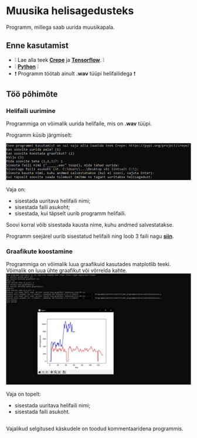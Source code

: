 # Muusika helisagedusteks
Programm, millega saab uurida muusikapala.
## Enne kasutamist
  - :grey_exclamation: Lae alla teek [**Crepe**](https://pypi.org/project/crepe/) ja [**Tensorflow**](https://www.tensorflow.org/install). :grey_exclamation:
  - :grey_exclamation: [**Python**](https://www.python.org/downloads/) :grey_exclamation:
  - :exclamation: Programm töötab ainult **.wav** tüüpi helifailidega :exclamation:
  
## Töö põhimõte
### Helifaili uurimine
Programmiga on võimalik uurida helifaile, mis on **.wav** tüüpi.

Programm küsib järgmiselt:

![Programm küsib järgmiselt:](/pildid/valik_1.png)

Vaja on: 
- sisestada uuritava helifaili nimi;
- sisestada faili asukoht;
- sisestada, kui täpselt uurib programm helifaili.

Soovi korral võib sisestada kausta nime, kuhu andmed salvestatakse.

Programm seejärel uurib sisestatud helifaili ning loob 3 faili nagu [**siin**](/mozart).

### Graafikute koostamine
Programmiga on võimalik luua graafikuid kasutades matplotlib teeki. Võimalik on luua ühte graafikut või võrrelda kahte.
![Näide:](/pildid/Graafik.jpg)

Vaja on topelt: 
- sisestada uuritava helifaili nimi;
- sisestada faili asukoht.

##

Vajalikud selgitused käskudele on toodud kommentaaridena programmis.
